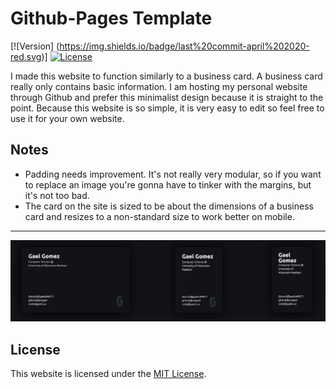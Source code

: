 Github-Pages Template
=== 
[![Version] (https://img.shields.io/badge/last%20commit-april%202020-red.svg)]
[![License](https://img.shields.io/badge/license-MIT-green.svg)](LICENSE)

I made this website to function similarly to a business card. A business card really only contains basic information. I am hosting my personal website through Github and prefer this minimalist design because it is straight to the point. Because this website is so simple, it is very easy to edit so feel free to use it for your own website. 

## Notes

* Padding needs improvement. It's not really very modular, so if you want to replace an image you're gonna have to tinker with the margins, but it's not too bad.
* The card on the site is sized to be about the dimensions of a business card and resizes to a non-standard size to work better on mobile.
* * *
<a href="https://gaels.me">
	<img src="./screenshot.png" alt="Screenshot" />
</a>

## License

This website is licensed under the [MIT License](https://github.com/avigael/github-pages/blob/master/LICENSE).
